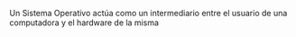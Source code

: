 Un Sistema Operativo actúa como un intermediario entre el usuario de una computadora y el hardware de la misma